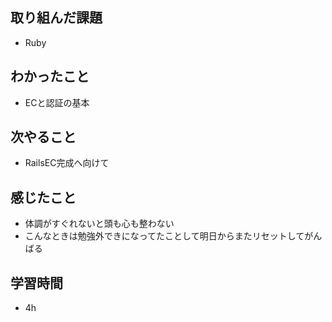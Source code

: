 ## 取り組んだ課題
- Ruby

## わかったこと
- ECと認証の基本

## 次やること
- RailsEC完成へ向けて

## 感じたこと
- 体調がすぐれないと頭も心も整わない
- こんなときは勉強外できになってたことして明日からまたリセットしてがんばる

## 学習時間
- 4h
